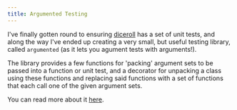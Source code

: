 ```yaml
---
title: Argumented Testing
---
```


I've finally gotten round to ensuring [diceroll](https://github.com/borntyping/diceroll) has a set of unit tests, and along the way I've ended up creating a very small, but useful testing library, called `argumented` (as it lets you agument tests with arguments!).

The library provides a few functions for 'packing' argument sets to be passed into a function or unit test, and a decorator for unpacking a class using these functions and replacing said functions with a set of functions that each call one of the given argument sets.

You can read more about it [here](https://github.com/borntyping/argumented).
